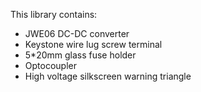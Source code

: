 This library contains:

* JWE06 DC-DC converter
* Keystone wire lug screw terminal
* 5*20mm glass fuse holder
* Optocoupler
* High voltage silkscreen warning triangle
